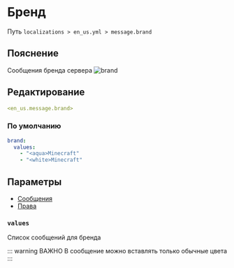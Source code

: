 # Бренд
Путь `localizations > en_us.yml > message.brand`

## Пояснение
Сообщения бренда сервера
![brand](/brand.png)

## Редактирование
```yaml
<en_us.message.brand>
```

### По умолчанию
```yaml
brand:
  values:
    - "<aqua>Minecraft"
    - "<white>Minecraft"
```

## Параметры

- [Сообщения](/docs/message/brand/)
- [Права](/docs/permission/message/brand/)

### `values`

Список сообщений для бренда

::: warning ВАЖНО
В сообщение можно вставлять только обычные цвета
:::

<!--@include: @/parts/color.md-->


